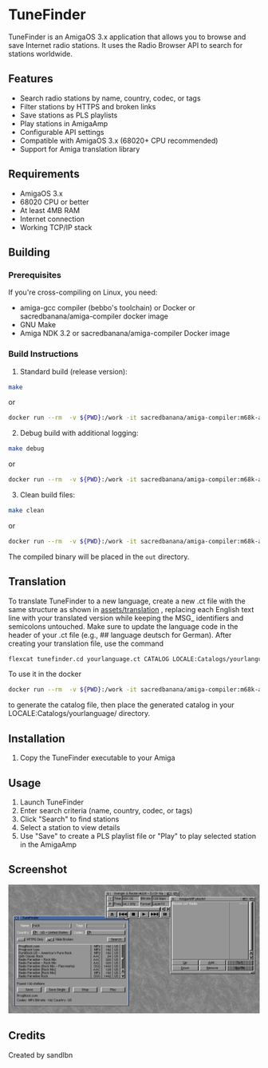 # TuneFinder

TuneFinder is an AmigaOS 3.x application that allows you to browse and save Internet radio stations. It uses the Radio Browser API to search for stations worldwide.

## Features
- Search radio stations by name, country, codec, or tags
- Filter stations by HTTPS and broken links
- Save stations as PLS playlists
- Play stations in AmigaAmp
- Configurable API settings
- Compatible with AmigaOS 3.x (68020+ CPU recommended)
- Support for Amiga translation library

## Requirements
- AmigaOS 3.x
- 68020 CPU or better
- At least 4MB RAM
- Internet connection
- Working TCP/IP stack


## Building

### Prerequisites
If you're cross-compiling on Linux, you need:
- amiga-gcc compiler (bebbo's toolchain) or Docker or sacredbanana/amiga-compiler docker image
- GNU Make
- Amiga NDK 3.2 or sacredbanana/amiga-compiler Docker image

### Build Instructions

1. Standard build (release version):
```bash
make
```
or 
```bash
docker run --rm  -v ${PWD}:/work -it sacredbanana/amiga-compiler:m68k-amigaos make release
```
2. Debug build with additional logging:
```bash
make debug
```
or 
```bash
docker run --rm  -v ${PWD}:/work -it sacredbanana/amiga-compiler:m68k-amigaos make debug
```

3. Clean build files:
```bash
make clean
```
or 
```bash
docker run --rm  -v ${PWD}:/work -it sacredbanana/amiga-compiler:m68k-amigaos make clean
```

The compiled binary will be placed in the `out` directory.

## Translation

To translate TuneFinder to a new language, create a new .ct file with the same structure as shown in [assets/translation](assets/translation/tunefinder.cd) , replacing each English text line with your translated version while keeping the MSG_ identifiers and semicolons untouched. Make sure to update the language code in the header of your .ct file (e.g., ## language deutsch for German). 
After creating your translation file, use the command 

```bash
flexcat tunefinder.cd yourlanguage.ct CATALOG LOCALE:Catalogs/yourlanguage/tunefinder.catalog
```

To use it in the docker 

```bash
docker run --rm  -v ${PWD}:/work -it sacredbanana/amiga-compiler:m68k-amigaos flexcat assets/translation/tunefinder.cd assets/translation/tunefinder_polish.ct CATALOG tunefinder.catalog
```

to generate the catalog file, then place the generated catalog in your LOCALE:Catalogs/yourlanguage/ directory.

## Installation

1. Copy the TuneFinder executable to your Amiga

## Usage

1. Launch TuneFinder
2. Enter search criteria (name, country, codec, or tags)
3. Click "Search" to find stations
4. Select a station to view details
5. Use "Save" to create a PLS playlist file or "Play" to play selected station in the AmigaAmp

## Screenshot

![TuneFinder in action](assets/screenshot/screenshot.png)

## Credits
Created by sandlbn
